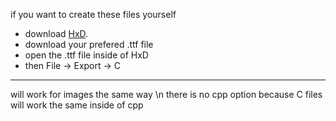 if you want to create these files yourself 

- download [HxD](https://mh-nexus.de/en/hxd/).
- download your prefered .ttf file 
- open the .ttf file inside of HxD
- then File -> Export -> C
___________________________________
will work for images the same way \n there is no cpp option because C files will work the same inside of cpp 
